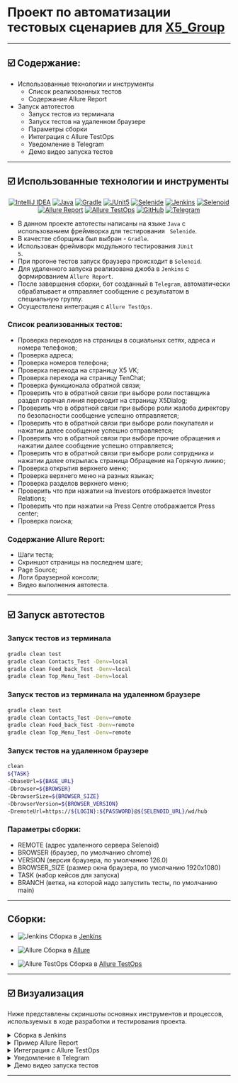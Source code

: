 # Проект по автоматизации тестовых сценариев для <a href="https://www.x5.ru/ru"> X5_Group</a></h1>

****

## ☑️ Содержание:

- Использованные технологии и инструменты
    - Список реализованных тестов
    - Содержание Allure Report
- Запуск автотестов
    - Запуск тестов из терминала
    - Запуск тестов на удаленном браузере
    - Параметры сборки
    - Интеграция с Allure TestOps
    - Уведомление в Telegram
    - Демо видео запуска тестов

****

## ☑️ Использованные технологии и инструменты
<p align="center">
<a href="https://www.jetbrains.com/idea/"><img width="7%" title="IntelliJ IDEA" src="media/logo/IntelliJ_IDEA.png"></a>
<a href="https://www.java.com/"><img width="7%" title="Java" src="media/logo/Java.png"></a>
<a href="https://gradle.org/"><img width="7%" title="Gradle" src="media/logo/Gradle.png"></a>
<a href="https://junit.org/junit5/"><img width="7%" title="JUnit5" src="media/logo/JUnit5.png"></a>
<a href="https://selenide.org/"><img width="7%" title="Selenide" src="media/logo/Selenide.png"></a>
<a href="https://www.jenkins.io/"><img width="7%" title="Jenkins" src="media/logo/Jenkins.png"></a>
<a href="https://aerokube.com/selenoid/"><img width="7%" title="Selenoid" src="media/logo/Selenoid.png"></a>
<a href="https://allurereport.org/"><img width="7%" title="Allure Report" src="media/logo/AllureReports.png"></a>
<a href="https://qameta.io/"><img width="7%" title="Allure TestOps" src="media/logo/AllureTestOps.svg"></a>
<a href="https://github.com/"><img width="7%" title="GitHub" src="media/logo/GitHub.png"></a>
<a href="https://web.telegram.org/k/"><img width="7%" title="Telegram" src="media/logo/Telegram.png"></a>
</p>

- В данном проекте автотесты написаны на языке <code>Java</code> с использованием фреймворка для тестирования <code>
  Selenide</code>.
- В качестве сборщика был выбран - <code>Gradle</code>.
- Использован фреймворк модульного тестирования <code>JUnit 5</code>.
- При прогоне тестов запуск браузера происходит в <code>Selenoid</code>.
- Для удаленного запуска реализована джоба в <code>Jenkins</code> с формированием <code>Allure Report</code>.
- После завершения сборки, бот созданный в <code>Telegram</code>, автоматически обрабатывает и отправляет сообщение с
  результатом в специальную группу.
- Осуществлена интеграция с <code>Allure TestOps</code>.

### Список реализованных тестов:

- Проверка переходов на страницы в социальных сетях, адреса и номера телефонов;
- Проверка адреса;
- Проверка номеров телефона;
- Проверка перехода на страницу X5 VK;
- Проверка перехода на страницу TenChat;
- Проверка функционала обратной связи;
- Проверить что в обратной связи при выборе роли поставщика раздел горячая линия переходит на страницу X5Dialog;
- Проверить что в обратной связи при выборе роли жалоба директору по безопасности сообщение успешно отправляется;
- Проверить что в обратной связи при выборе роли покупателя и нажатии далее сообщение успешно отправляется;
- Проверить что в обратной связи при выборе прочие обращения и нажатии далее сообщение успешно отправляется;
- Проверить что в обратной связи при выборе роли сотрудника и нажатии далее открылась страница Обращение на Горячую
  линию;
- Проверка открытия верхнего меню;
- Проверка верхнего меню на разных языках;
- Проверка разделов верхнего меню;
- Проверить что при нажатии на Investors отображается Investor Relations;
- Проверить что при нажатии на Press Centre отображается Press center;
- Проверка поиска;

### Содержание Allure Report:

- Шаги теста;
- Скриншот страницы на последнем шаге;
- Page Source;
- Логи браузерной консоли;
- Видео выполнения автотеста.

****

## ☑️ Запуск автотестов

### Запуск тестов из терминала

```bash
gradle clean test
gradle clean Contacts_Test -Denv=local
gradle clean Feed_back_Test -Denv=local
gradle clean Top_Menu_Test -Denv=local
```

### Запуск тестов из терминала на удаленном браузере

```bash
gradle clean test
gradle clean Contacts_Test -Denv=remote
gradle clean Feed_back_Test -Denv=remote
gradle clean Top_Menu_Test -Denv=remote
```

### Запуск тестов на удаленном браузере

```bash  
clean
${TASK}
-DbaseUrl=${BASE_URL}
-Dbrowser=${BROWSER}
-DbrowserSize=${BROWSER_SIZE}
-DbrowserVersion=${BROWSER_VERSION}
-DremoteUrl=https://${LOGIN}:${PASSWORD}@${SELENOID_URL}/wd/hub
```

### Параметры сборки:

- REMOTE (адрес удаленного сервера Selenoid)
- BROWSER (браузер, по умолчанию chrome)
- VERSION (версия браузера, по умолчанию 126.0)
- BROWSER_SIZE (размер окна браузера, по умолчанию 1920x1080)
- TASK (набор кейсов для запуска)
- BRANCH (ветка, на которой надо запустить тесты, по умолчанию main)

****

## Сборки:

- <a id="jenkins"></a> <img alt="Jenkins" height="25" src="media/logo/Jenkins.png" width="25"/></a><a name="Сборка"></a>
  Сборка в [Jenkins](https://jenkins.autotests.cloud/job/X5_Group_14/)</a>

- <a id="Allure"></a> <img alt="Allure" height="25" src="media/logo/AllureReports.png" width="25"/></a><a name="Сборка"></a>
  Сборка в [Allure](https://jenkins.autotests.cloud/job/X5_Group_14/allure/)</a>

- <a id="Allure TestOps"></a> <img alt="Allure TestOps" height="25" src="media/logo/AllureTestOps.svg" width="25"/></a><a name="Сборка"></a>
  Сборка в [Allure TestOps](https://allure.autotests.cloud/launch/44233)</a>

****

## ☑️ Визуализация

Ниже представлены скриншоты основных инструментов и процессов, используемых в ходе разработки и тестирования проекта.
<details>
  <summary>Сборка в Jenkins</summary>
<p align="center">
<img width="100%" title="Jenkins" src="media/screenshots/Jenkins.png">
</p>
</details>

<details>
  <summary>Пример Allure Report</summary>

#### Превью

<p align="center">
<img width="100%" title="AllureReportPreview" src="media/screenshots/Allure.png">
</p>

#### Результат выполнения теста

<p align="center">
<img width="100%" title="AllureReport" src="media/screenshots/Allure Report.png"> 
</p>

#### Графики

<p align="center">
<img width="100%" title="AllureReportGraphics" src="media/screenshots/Allure Report Graphics.png">
</p>

</details>

<details>
  <summary>Интеграция с Allure TestOps</summary>
<p align="center">
<img width="100%" title="AllureTestOps" src="media/screenshots/TestOps.png">
</p>
</details>

<details>
  <summary>Уведомление в Telegram</summary>
<p align="center">
<img width="60%" title="Telegram" src="media/screenshots/Telegram.png">
</p>
</details>

<details>
  <summary>Демо видео запуска тестов</summary>
<p align="center">
  <img width="80%" title="Selenoid Video" src="media/video/Allure Report.gif">
</p>
</details>

****
